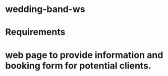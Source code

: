 # wedding-band-ws
# Requirements
# web page to provide information and booking form for potential clients.
